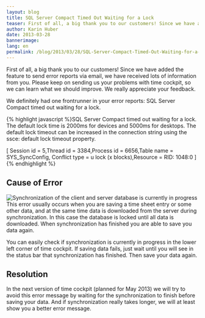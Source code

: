 ```yaml
---
layout: blog
title: SQL Server Compact Timed Out Waiting for a Lock
teaser: First of all, a big thank you to our customers! Since we have added the feature to send error reports via email, we have received lots of information from you. Please keep on sending us your problems with time cockpit, so we can learn what we should improve. We really appreciate your feedback.  We definitely had one frontrunner in your error reports -  SQL Server Compact timed out waiting for a lock.
author: Karin Huber
date: 2013-03-28
bannerimage: 
lang: en
permalink: /blog/2013/03/28/SQL-Server-Compact-Timed-Out-Waiting-for-a-Lock
---
```


<p>First of all, a big thank you to our customers! Since we have added the feature to send error reports via email, we have received lots of information from you. Please keep on sending us your problems with time cockpit, so we can learn what we should improve. We really appreciate your feedback.</p><p>We definitely had one frontrunner in your error reports: <span class="inlineCode">SQL Server Compact timed out waiting for a lock.</span></p>{% highlight javascript %}SQL Server Compact timed out waiting for a lock. 
The default lock time is 2000ms for devices and 5000ms for desktops. 
The default lock timeout can be increased in the connection string using the ssce: 
default lock timeout property. 

[ Session id = 5,Thread id = 3384,Process id = 6656,Table name = SYS_SyncConfig,
Conflict type = u lock (x blocks),Resource = RID: 1048:0 ]{% endhighlight %}<h2>Cause of Error</h2><p>
  <span class="floatRight">
    <img src="{{site.baseurl}}/content/images/blog/2013/03/SynchronizationInProgress.png" alt="Synchronization of the client and server database is currently in progress" title="Synchronization is in progress" />
  </span>This error usually occurs when you are saving a time sheet entry or some other data, and at the same time data is downloaded from the server during synchronization. In this case the database is locked until all data is downloaded. When synchronization has finished you are able to save you data again.</p><p>You can easily check if synchronization is currently in progress in the lower left corner of time cockpit. If saving data fails, just wait until you will see in the status bar that synchronization has finished. Then save your data again.</p><h2>Resolution</h2><p>In the next version of time cockpit (planned for May 2013) we will try to avoid this error message by waiting for the synchronization to finish before saving your data. And if synchronization really takes longer, we will at least show you a better error message.</p>